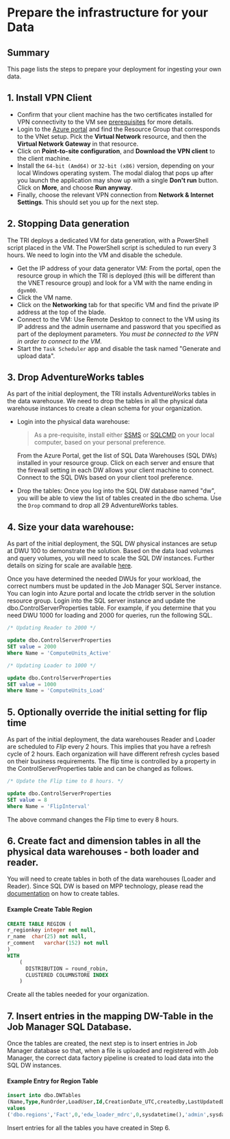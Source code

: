 # Prepare the infrastructure for your Data

## Summary
This page lists the steps to prepare your deployment for ingesting your own data.

## 1. Install VPN Client

- Confirm that your client machine has the two certificates installed for VPN connectivity to the VM see [prerequisites](./1-Prerequisite%20Steps%20Before%20Deployment.md) for more details.
- Login to the [Azure portal](http://portal.azure.com) and find the Resource Group that corresponds to the VNet setup. Pick the **Virtual Network** resource, and then the **Virtual Network Gateway** in that resource.
- Click on **Point-to-site configuration**, and **Download the VPN client** to the client machine.
- Install the `64-bit (Amd64)` or `32-bit (x86)` version, depending on your local Windows operating system. The modal dialog that pops up after you launch the application may show up with a single **Don't run** button. Click on **More**, and choose **Run anyway**.
- Finally, choose the relevant VPN connection from **Network & Internet Settings**. This should set you up for the next step.


## 2. Stopping Data generation

The TRI deploys a dedicated VM for data generation, with a PowerShell script placed in the VM. The PowerShell script is scheduled to run every 3 hours. We need to login into the VM and disable the schedule.

* Get the IP address of your data generator VM: From the portal, open the resource group in which the TRI is deployed (this will be different than the VNET resource group) and look for a VM with the name ending in `dgvm00`. 
* Click the VM name.
* Click on the **Networking** tab for that specific VM and find the private IP address at the top of the blade.
* Connect to the VM: Use Remote Desktop to connect to the VM using its IP address and the admin username and password that you specified as part of the deployment parameters. *You must be connected to the VPN in order to connect to the VM*.
* Start the `Task Scheduler` app and disable the task named "Generate and upload data".


## 3. Drop AdventureWorks tables

As part of the initial deployment, the TRI installs AdventureWorks tables in the data warehouse. We need to drop the tables in all the physical data warehouse instances to create a clean schema for your organization.

* Login into the physical data warehouse:
  > As a pre-requisite, install either [SSMS](https://docs.microsoft.com/en-us/sql/ssms/download-sql-server-management-studio-ssms) or [SQLCMD](https://docs.microsoft.com/en-us/sql/tools/sqlcmd-utility) on your local computer, based on your personal preference.
  
  From the Azure Portal, get the list of SQL Data Warehouses (SQL DWs) installed in your resource group. Click on each server and ensure that the firewall setting in each DW allows your client machine to connect. Connect to the SQL DWs based on your client tool preference.
* Drop the tables: Once you log into the SQL DW database named "dw", you will be able to view the list of tables created in the dbo schema. Use the `Drop` command to drop all 29 AdventureWorks tables.

## 4. Size your data warehouse: 

As part of the initial deployment, the SQL DW physical instances are setup at DWU 100 to demonstrate the solution. Based on the data load volumes and query volumes, you will need to scale the SQL DW instances. Further details on sizing for scale are available [here](https://docs.microsoft.com/en-us/azure/sql-data-warehouse/sql-data-warehouse-manage-compute-overview).

Once you have determined the needed DWUs for your workload, the correct numbers must be updated in the Job Manager SQL Server instance. You can login into Azure portal and locate the ctrldb server in the solution resource group. Login into the SQL server instance and update the dbo.ControlServerProperties table. For example, if you determine that you need DWU 1000 for loading and 2000 for queries, run the following SQL.

```sql
/* Updating Reader to 2000 */

update dbo.ControlServerProperties
SET value = 2000
Where Name = 'ComputeUnits_Active'

/* Updating Loader to 1000 */

update dbo.ControlServerProperties
SET value = 1000
Where Name = 'ComputeUnits_Load'
```

## 5. Optionally override the initial setting for flip time

As part of the initial deployment, the data warehouses Reader and Loader are scheduled to *Flip* every 2 hours. This implies that you have a refresh cycle of 2 hours. Each organization will have different refresh cycles based on their business requirements. The flip time is controlled by a property in the ControlServerProperties table and can be changed as follows. 

```sql
/* Update the Flip time to 8 hours. */

update dbo.ControlServerProperties
SET value = 8
Where Name = 'FlipInterval'
```

The above command changes the Flip time to every 8 hours.

## 6. Create fact and dimension tables in all the physical data warehouses - both loader and reader.

You will need to create tables in both of the data warehouses (Loader and Reader). Since SQL DW is based on MPP technology, please read the [documentation](https://docs.microsoft.com/en-us/azure/sql-data-warehouse/sql-data-warehouse-tables-overview) on how to create tables.


#### Example Create Table Region

```sql
CREATE TABLE REGION (
r_regionkey integer not null,
r_name  char(25) not null,
r_comment   varchar(152) not null
)
WITH
    (
      DISTRIBUTION = round_robin,
      CLUSTERED COLUMNSTORE INDEX
    )
```

Create all the tables needed for your organization.



## 7. Insert entries in the mapping DW-Table in the Job Manager SQL Database.

Once the tables are created, the next step is to insert entries in Job Manager database so that, when a file is uploaded and registered with Job Manager, the correct data factory pipeline is created to load data into the SQL DW instances.

#### Example Entry for Region Table

```sql
insert into dbo.DWTables
(Name,Type,RunOrder,LoadUser,Id,CreationDate_UTC,createdby,LastUpdatedDate_UTC,lastupdatedby)
values
('dbo.regions','Fact',0,'edw_loader_mdrc',0,sysdatetime(),'admin',sysdatetime(),'admin');
```

Insert entries for all the tables you have created in Step 6.
